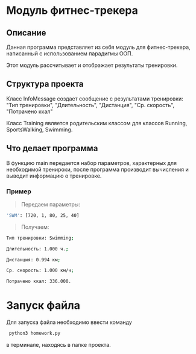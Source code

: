 # Модуль фитнес-трекера

## Описание
Данная программа представляет из себя модуль для фитнес-трекера, 
написанный с использованием парадигмы ООП.

Этот модуль рассчитывает и отображает результаты тренировки.

## Структура проекта
Класс InfoMessage создает сообщение с результатами тренировки:
"Тип тренировки", "Длительность", "Дистанция", "Ср. скорость", "Потрачено ккал"

Класс Training является родительским классом для классов Running, SportsWalking, Swimming.

## Что делает программа
В функцию main передается набор параметров, характерных для необходимой тренироки, 
после программа производит вычисления и выводит информацию о тренировке. 

### Пример

> Передаем параметры: 

```sh
'SWM': [720, 1, 80, 25, 40]
```

> Получаем:
```sh
Тип тренировки: Swimming;

Длительность: 1.000 ч.; 

Дистанция: 0.994 км; 

Ср. скорость: 1.000 км/ч; 

Потрачено ккал: 336.000.
```

# Запуск файла

Для запуска файла необходимо ввести команду
```sh
 python3 homework.py
```
в терминале, находясь в папке проекта.